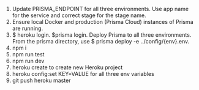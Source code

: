 1. Update PRISMA_ENDPOINT for all three environments. Use app name for the service and correct stage for the stage name.
2. Ensure local Docker and production (Prisma Cloud) instances of Prisma are running.
3. $ heroku login. $prisma login. Deploy Prisma to all three environments. From the prisma directory, use $ prisma deploy -e ../config/{env}.env.
4. npm i
5. npm run test
6. npm run dev
7. heroku create to create new Heroku project
8. heroku config:set KEY=VALUE for all three env variables
9. git push heroku master
   